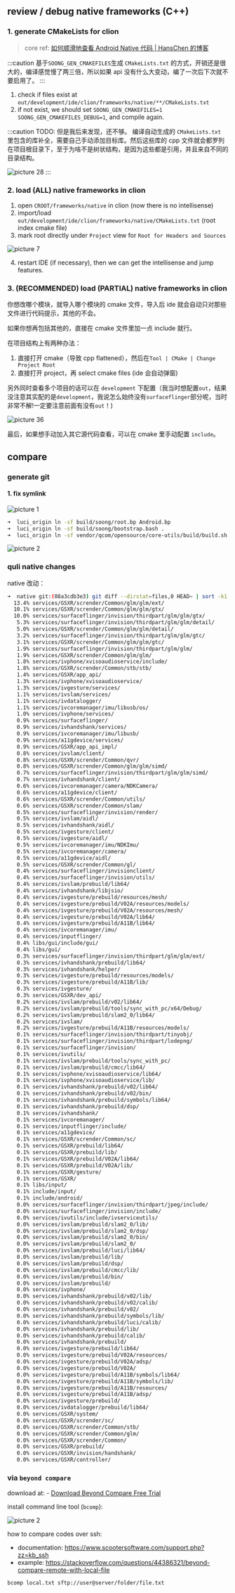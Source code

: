 
## review / debug native frameworks (C++)

### 1. generate CMakeLists for clion

> core ref: [如何顺滑地查看 Android Native 代码 | HansChen 的博客](http://blog.hanschen.site/2019/10/11/aosp-native-ide/)

:::caution
基于`SOONG_GEN_CMAKEFILES`生成 `CMakeLists.txt` 的方式，开销还是很大的，编译感觉慢了两三倍，所以如果 api 没有什么大变动，编了一次后下次就不要启用了。
:::

1. check if files exist at `out/development/ide/clion/frameworks/native/**/CMakeLists.txt`
2. if not exist, we should set `SOONG_GEN_CMAKEFILES=1 SOONG_GEN_CMAKEFILES_DEBUG=1`, and compile again.

:::caution
TODO: 但是我后来发现，还不够。 编译自动生成的 `CMakeLists.txt` 里包含的库补全，需要自己手动添加目标库。然后这些库的 cpp 文件就会都罗列在项目根目录下，至于为啥不是树状结构，是因为这些都是引用，并且来自不同的目录结构。

![picture 28](https://mark-vue-oss.oss-cn-hangzhou.aliyuncs.com/frameworks-howto-1645591398752-6e0ca8269ca425919dbb14fa129d684a4e99effafccf0f06b586220d59f673ea.png)
:::

### 2. load (ALL) native frameworks in clion

1. open `CROOT/frameworks/native` in clion (now there is no intellisense)
2. import/load `out/development/ide/clion/frameworks/native/CMakeLists.txt` (root index cmake file)
3. mark root directly under `Project` view for `Root for Headers and Sources`

![picture 7](https://mark-vue-oss.oss-cn-hangzhou.aliyuncs.com/source-code-insiight-1644610581905-27d806130ee09121eab597bcfb7861ea3259f5135c75c44005a032a53f8a8f9d.png)

4. restart IDE (if necessary), then we can get the intellisense and jump features.

### 3. (RECOMMENDED) load (PARTIAL) native frameworks in clion

你想改哪个模块，就导入哪个模块的 cmake 文件，导入后 ide 就会自动只对那些文件进行代码提示，其他的不会。

如果你想再包括其他的，直接在 cmake 文件里加一点 include 就行。

在项目结构上有两种办法：

1. 直接打开 cmake（导致 cpp flattened），然后在`Tool | CMake | Change Project Root`
2. 直接打开 project，再 select cmake files (ide 会自动弹窗)

另外同时查看多个项目的话可以在 `development` 下配置（我当时想配置`out`，结果没注意其实配的是`development`，我说怎么始终没有`surfaceflinger`部分呢，当时非常不解!一定要注意前面有没有`out`！)

![picture 36](https://mark-vue-oss.oss-cn-hangzhou.aliyuncs.com/aosp-read-howto-1645676600906-574d19958013236b5b5402fbb24c52c930dda7854611c3e0124c85b3163efe38.png)

最后，如果想手动加入其它源代码查看，可以在 cmake 里手动配置 `include`。



## compare

### generate git 

#### 1. fix symlink

![picture 1](.imgs/A05_code-review-1663300265593-588bb932fb32938950921f181e12bf6b71aa4c28713ebe6acc92e1f9518014b0.png)  

```sh
➜  luci_origin ln -sf build/soong/root.bp Android.bp
➜  luci_origin ln -sf build/soong/bootstrap.bash .
➜  luci_origin ln -sf vendor/qcom/opensource/core-utils/build/build.sh .
```

![picture 2](.imgs/A05_code-review-1663300374081-02f1e64112a47998a1d2d133b70f2be4db165076884e8f9ed1c0797636ddf6cd.png)  


### quli native changes

native 改动：

```sh
➜  native git:(08a3cdb3e3) git diff --dirstat=files,0 HEAD~ | sort -k1 -r
  13.4% services/GSXR/scrender/Common/glm/glm/ext/
  10.1% services/GSXR/scrender/Common/glm/glm/gtx/
  10.0% services/surfaceflinger/invision/thirdpart/glm/glm/gtx/
   5.3% services/surfaceflinger/invision/thirdpart/glm/glm/detail/
   5.0% services/GSXR/scrender/Common/glm/glm/detail/
   3.2% services/surfaceflinger/invision/thirdpart/glm/glm/gtc/
   3.1% services/GSXR/scrender/Common/glm/glm/gtc/
   1.9% services/surfaceflinger/invision/thirdpart/glm/glm/
   1.9% services/GSXR/scrender/Common/glm/glm/
   1.8% services/ivphone/xvisoaudioservice/include/
   1.8% services/GSXR/scrender/Common/stb/stb/
   1.4% services/GSXR/app_api/
   1.3% services/ivphone/xvisoaudioservice/
   1.3% services/ivgesture/services/
   1.1% services/ivslam/services/
   1.1% services/ivdatalogger/
   1.1% services/ivcoremanager/imu/libusb/os/
   1.0% services/ivphone/services/
   0.9% services/surfaceflinger/
   0.9% services/ivhandshank/services/
   0.9% services/ivcoremanager/imu/libusb/
   0.9% services/a11gdevice/services/
   0.9% services/GSXR/app_api_impl/
   0.8% services/ivslam/client/
   0.8% services/GSXR/scrender/Common/qvr/
   0.8% services/GSXR/scrender/Common/glm/glm/simd/
   0.7% services/surfaceflinger/invision/thirdpart/glm/glm/simd/
   0.7% services/ivhandshank/client/
   0.6% services/ivcoremanager/camera/NDKCamera/
   0.6% services/a11gdevice/client/
   0.6% services/GSXR/scrender/Common/utils/
   0.6% services/GSXR/scrender/Common/slam/
   0.5% services/surfaceflinger/invision/render/
   0.5% services/ivslam/aidl/
   0.5% services/ivhandshank/aidl/
   0.5% services/ivgesture/client/
   0.5% services/ivgesture/aidl/
   0.5% services/ivcoremanager/imu/NDKImu/
   0.5% services/ivcoremanager/camera/
   0.5% services/a11gdevice/aidl/
   0.5% services/GSXR/scrender/Common/gl/
   0.4% services/surfaceflinger/invisionclient/
   0.4% services/surfaceflinger/invision/utils/
   0.4% services/ivslam/prebuild/lib64/
   0.4% services/ivhandshank/libjsio/
   0.4% services/ivgesture/prebuild/resources/mesh/
   0.4% services/ivgesture/prebuild/V02A/resources/models/
   0.4% services/ivgesture/prebuild/V02A/resources/mesh/
   0.4% services/ivgesture/prebuild/V02A/lib64/
   0.4% services/ivgesture/prebuild/A11B/lib64/
   0.4% services/ivcoremanager/imu/
   0.4% services/inputflinger/
   0.4% libs/gui/include/gui/
   0.4% libs/gui/
   0.3% services/surfaceflinger/invision/thirdpart/glm/glm/ext/
   0.3% services/ivhandshank/prebuild/lib64/
   0.3% services/ivhandshank/helper/
   0.3% services/ivgesture/prebuild/resources/models/
   0.3% services/ivgesture/prebuild/A11B/lib/
   0.3% services/ivgesture/
   0.3% services/GSXR/dev_api/
   0.2% services/ivslam/prebuild/v02/lib64/
   0.2% services/ivslam/prebuild/tools/sync_with_pc/x64/Debug/
   0.2% services/ivslam/prebuild/slam2_0/lib64/
   0.2% services/ivslam/
   0.2% services/ivgesture/prebuild/A11B/resources/models/
   0.1% services/surfaceflinger/invision/thirdpart/tinyobj/
   0.1% services/surfaceflinger/invision/thirdpart/lodepng/
   0.1% services/surfaceflinger/invision/
   0.1% services/ivutils/
   0.1% services/ivslam/prebuild/tools/sync_with_pc/
   0.1% services/ivslam/prebuild/cmcc/lib64/
   0.1% services/ivphone/xvisoaudioservice/lib64/
   0.1% services/ivphone/xvisoaudioservice/lib/
   0.1% services/ivhandshank/prebuild/v02/lib64/
   0.1% services/ivhandshank/prebuild/v02/bin/
   0.1% services/ivhandshank/prebuild/symbols/lib64/
   0.1% services/ivhandshank/prebuild/dsp/
   0.1% services/ivhandshank/
   0.1% services/ivcoremanager/
   0.1% services/inputflinger/include/
   0.1% services/a11gdevice/
   0.1% services/GSXR/scrender/Common/sc/
   0.1% services/GSXR/prebuild/lib64/
   0.1% services/GSXR/prebuild/lib/
   0.1% services/GSXR/prebuild/V02A/lib64/
   0.1% services/GSXR/prebuild/V02A/lib/
   0.1% services/GSXR/gesture/
   0.1% services/GSXR/
   0.1% libs/input/
   0.1% include/input/
   0.1% include/android/
   0.0% services/surfaceflinger/invision/thirdpart/jpeg/include/
   0.0% services/surfaceflinger/invision/include/
   0.0% services/ivutils/include/ivserviceutils/
   0.0% services/ivslam/prebuild/slam2_0/lib/
   0.0% services/ivslam/prebuild/slam2_0/dsp/
   0.0% services/ivslam/prebuild/slam2_0/bin/
   0.0% services/ivslam/prebuild/slam2_0/
   0.0% services/ivslam/prebuild/luci/lib64/
   0.0% services/ivslam/prebuild/lib/
   0.0% services/ivslam/prebuild/dsp/
   0.0% services/ivslam/prebuild/cmcc/lib/
   0.0% services/ivslam/prebuild/bin/
   0.0% services/ivslam/prebuild/
   0.0% services/ivphone/
   0.0% services/ivhandshank/prebuild/v02/lib/
   0.0% services/ivhandshank/prebuild/v02/calib/
   0.0% services/ivhandshank/prebuild/v02/
   0.0% services/ivhandshank/prebuild/symbols/lib/
   0.0% services/ivhandshank/prebuild/luci/calib/
   0.0% services/ivhandshank/prebuild/lib/
   0.0% services/ivhandshank/prebuild/calib/
   0.0% services/ivhandshank/prebuild/
   0.0% services/ivgesture/prebuild/lib64/
   0.0% services/ivgesture/prebuild/V02A/resources/
   0.0% services/ivgesture/prebuild/V02A/adsp/
   0.0% services/ivgesture/prebuild/V02A/
   0.0% services/ivgesture/prebuild/A11B/symbols/lib64/
   0.0% services/ivgesture/prebuild/A11B/symbols/lib/
   0.0% services/ivgesture/prebuild/A11B/resources/
   0.0% services/ivgesture/prebuild/A11B/adsp/
   0.0% services/ivgesture/prebuild/
   0.0% services/ivdatalogger/prebuild/lib64/
   0.0% services/GSXR/system/
   0.0% services/GSXR/scrender/sc/
   0.0% services/GSXR/scrender/Common/stb/
   0.0% services/GSXR/scrender/Common/glm/
   0.0% services/GSXR/scrender/Common/
   0.0% services/GSXR/prebuild/
   0.0% services/GSXR/invision/handshank/
   0.0% services/GSXR/controller/
```

### via `beyond compare`

download at: - [Download Beyond Compare Free Trial](https://www.scootersoftware.com/download.php)

install command line tool (`bcomp`):

![picture 2](.imgs/A05_code-review-1662723507803-f8a3569f9ef20f5f2e8389821cd9a2a35c18881519e08c6fce7d1b757259ed56.png)  

how to compare codes over ssh:

- documentation: https://www.scootersoftware.com/support.php?zz=kb_ssh
- example: https://stackoverflow.com/questions/44386321/beyond-compare-remote-with-local-file

```sh
bcomp local.txt sftp://user@server/folder/file.txt
```